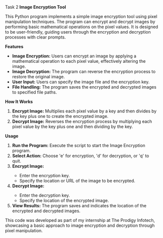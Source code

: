 
Task 2
<b>Image Encryption Tool</b>

This Python program implements a simple image encryption tool using pixel manipulation techniques. The program can encrypt and decrypt images by performing basic mathematical operations on the pixel values. It is designed to be user-friendly, guiding users through the encryption and decryption processes with clear prompts.

<b>Features</b>

- <b>Image Encryption:</b> Users can encrypt an image by applying a mathematical operation to each pixel value, effectively altering the image.
- <b>Image Decryption:</b> The program can reverse the encryption process to restore the original image.
- <b>User Input:</b> Users can specify the image file and the encryption key.
- <b>File Handling:</b> The program saves the encrypted and decrypted images to specified file paths.

<b>How It Works</b>

1. <b>Encrypt Image:</b> Multiplies each pixel value by a key and then divides by the key plus one to create the encrypted image.
2. <b>Decrypt Image:</b> Reverses the encryption process by multiplying each pixel value by the key plus one and then dividing by the key.

<b>Usage</b>
<ol>
<li><b>Run the Program:</b> Execute the script to start the Image Encryption program.</li>
<li><b>Select Action:</b> Choose 'e' for encryption, 'd' for decryption, or 'q' to quit.</li>
<li><b>Encrypt Image:</b></li>
  <ul>
    <li>Enter the encryption key.</li>
    <li>Specify the location or URL of the image to be encrypted.</li>
  </ul>
<li><b>Decrypt Image:</b></li>
  <ul>
    <li>Enter the decryption key.</li>
    <li>Specify the location of the encrypted image.</li>
  </ul>
<li><b>View Results:</b> The program saves and indicates the location of the encrypted and decrypted images.</li>
</ol>

This code was developed as part of my internship at The Prodigy Infotech, showcasing a basic approach to image encryption and decryption through pixel manipulation.
